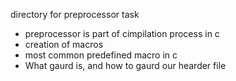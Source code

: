 directory for preprocessor task
- preprocessor is part of cimpilation process in c
- creation of macros
- most common predefined macro in c
- What gaurd is, and how to gaurd our hearder file
